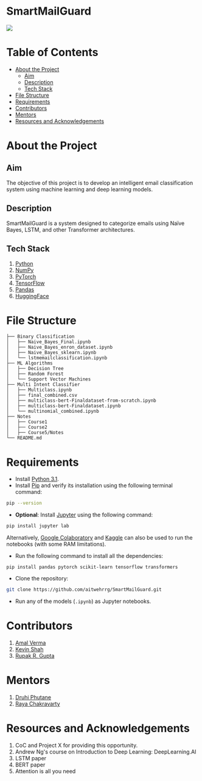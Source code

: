 # SmartMailGuard

![](https://lh7-rt.googleusercontent.com/slidesz/AGV_vUdxr1hA556P3LyHXsHQAl0342btIbEHKfXUm5Ubr-SoGkIzortajR-8X9fCmn4aj1TznMczbVZ_XSVMs2elTKZQPzK67FTMjjST7XrsP10E9jGOtIRhrnO4At1C5Zgr443GIqhYhcuhYD0aqGTjmqE6-K12QZFT=s2048?key=9e3EFz_MWWXAqOMHKU1kTg)
# Table of Contents

- [About the Project](#about-the-project)
	- [Aim](#aim)
	- [Description](#description)
	- [Tech Stack](#tech-stack)
- [File Structure](#file-structure)
- [Requirements](#requirements)
- [Contributors](#contributors)
- [Mentors](#mentors)
- [Resources and Acknowledgements](#resources-and-acknowledgements)

# About the Project
## Aim

The objective of this project is to develop an intelligent email classification system using machine learning and deep learning models.

## Description

SmartMailGuard is a system designed to categorize emails using Naïve Bayes, LSTM, and other Transformer architectures.

## Tech Stack

1. [Python](https://www.python.org/)
2. [NumPy](https://numpy.org/)
3. [PyTorch](https://pytorch.org/)
4. [TensorFlow](https://www.tensorflow.org/)
5. [Pandas](https://pandas.pydata.org/)
6. [HuggingFace](https://huggingface.co/)

# File Structure
```
├── Binary Classification
│   ├── Naive_Bayes_Final.ipynb
│   ├── Naive_Bayes_enron_dataset.ipynb
│   ├── Naive_Bayes_sklearn.ipynb
│   └── lstmemailclassification.ipynb
├── ML Algorithms
│   ├── Decision Tree
│   ├── Random Forest
│   └── Support Vector Machines
├── Multi Intent Classifier
│   ├── Multiclass.ipynb
│   ├── final_combined.csv
│   ├── multiclass-bert-Finaldataset-from-scratch.ipynb
│   ├── multiclass-bert-Finaldataset.ipynb
│   └── multinomial_combined.ipynb
├── Notes
│	├── Course1
│	├── Course2
│	├── Course5/Notes
└── README.md 
```

# Requirements

- Install [Python 3.1](https://www.python.org/downloads/).
- Install [Pip](https://pip.pypa.io/en/stable/installation/) and verify its installation using the following terminal command:

```bash
pip --version
```

- **Optional**: Install [Jupyter](https://jupyter.org/install) using the following command:

```bash
pip install jupyter lab
```

Alternatively, [Google Colaboratory](https://colab.research.google.com/) and [Kaggle](https://www.kaggle.com/) can also be used to run the notebooks (with some RAM limitations).

- Run the following command to install all the dependencies:

```
pip install pandas pytorch scikit-learn tensorflow transformers
```

- Clone the repository:

```bash
git clone https://github.com/aitwehrrg/SmartMailGuard.git
```

- Run any of the models (`.ipynb`) as Jupyter notebooks.
# Contributors

1. [Amal Verma](https://github.com/Amal-Verma)
2. [Kevin Shah](https://github.com/kevinzb56)
3. [Rupak R. Gupta](https://github.com/aitwehrrg)

# Mentors

1. [Druhi Phutane](https://github.com/druhi021204)
2. [Raya Chakravarty](https://github.com/Raya679)

# Resources and Acknowledgements

1. CoC and Project X for providing this opportunity.
2. Andrew Ng's course on Introduction to Deep Learning: DeepLearning.AI
3. LSTM paper
4. BERT paper
5. Attention is all you need

